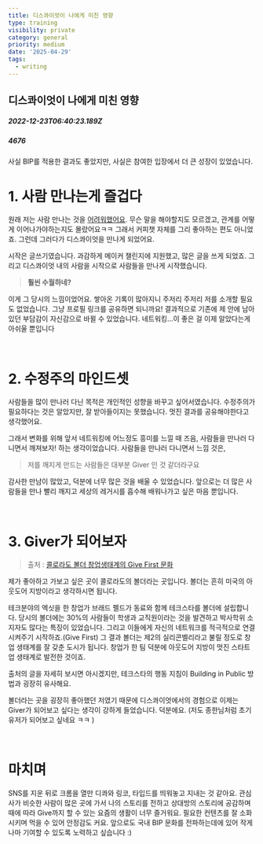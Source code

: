 ```yaml
---
title: 디스콰이엇이 나에게 미친 영향
type: training
visibility: private
category: general
priority: medium
date: '2025-04-29'
tags:
  - writing
---
```

## 디스콰이엇이 나에게 미친 영향
##### 2022-12-23T06:40:23.189Z
##### 4676

<p>사실 BIP를 적용한 결과도 좋았지만, 사실은 참여한 입장에서 더 큰 성장이 있었습니다.</p><h1><strong>1. 사람 만나는게 즐겁다</strong></h1><p>원래 저는 사람 만나는 것을 <a href="https://disquiet.io/@williamjung/makerlog/2586" rel="noopener noreferrer" target="_blank">어려워했어요</a>. 무슨 말을 해야할지도 모르겠고, 관계를 어떻게 이어나가야하는지도 몰랐어요ㅋㅋ 그래서 커피챗 자체를 그리 좋아하는 편도 아니었죠. 그런데 그러다가 디스콰이엇을 만나게 되었어요.</p><p>시작은 글쓰기였습니다. 과감하게 메이커 챌린지에 지원했고, 많은 글을 쓰게 되었죠. 그리고 디스콰이엇 내의 사람을 시작으로 사람들을 만나게 시작했습니다.</p><blockquote><strong>훨씬 수월하네?</strong></blockquote><p>이게 그 당시의 느낌이었어요. 쌓아온 기록이 많아지니 주저리 주저리 저를 소개할 필요도 없었습니다. 그냥 프로필 링크를 공유하면 되니까요! 결과적으로 기존에 제 안에 남아있던 부담감이 자신감으로 바뀔 수 있었습니다. 네트워킹...이 좋은 걸 이제 알았다는게 아쉬울 뿐입니다</p><p><br></p><h1><strong>2. 수정주의 마인드셋</strong></h1><p>사람들을 많이 만나러 다닌 목적은 개인적인 성향을 바꾸고 싶어서였습니다. 수정주의가 필요하다는 것은 알았지만, 잘 받아들이지는 못했습니다. 멋진 결과를 공유해야한다고 생각했어요.</p><p>그래서 변화를 위해 앞서 네트워킹에 어느정도 흥미를 느낄 때 즈음, 사람들을 만나러 다니면서 깨져보자! 하는 생각이었습니다. 사람들을 만나러 다니면서 느낌 것은,</p><blockquote>저를 깨지게 만드는 사람들은 대부분 Giver 인 것 같더라구요</blockquote><p>감사한 만남이 많았고, 덕분에 너무 많은 것을 배울 수 있었습니다. 앞으로는 더 많은 사람들을 만나 빨리 깨지고 세상의 레거시를 흡수해 배워나가고 싶은 마음 뿐입니다. </p><p><br></p><h1><strong>3. Giver가 되어보자</strong></h1><blockquote>출처 : <a href="https://brunch.co.kr/@jeongwonlee37/3" rel="noopener noreferrer" target="_blank">콜로라도 볼더 창업생태계의 Give First 문화</a></blockquote><p>제가 좋아하고 가보고 싶은 곳이 콜로라도의 볼더라는 곳입니다. 볼더는 흔히 미국의 아웃도어 지방이라고 생각하시면 됩니다.</p><p>테크분야의 엑싯을 한 창업가 브래드 펠드가 동료와 함께 테크스타를 볼더에 설립합니다. 당시의 볼더에는 30%의 사람들이 학생과 교직원이라는 것을 발견하고 박사학위 소지자도 많다는 특징이 있었습니다. 그리고 이들에게 자신의 네트워크를 적극적으로 연결시켜주기 시작하죠.(Give First) 그 결과 볼더는 제2의 실리콘벨리라고 불릴 정도로 창업 생태계를 잘 갖춘 도시가 됩니다. 창업가 한 팀 덕분에 아웃도어 지방이 멋진 스타트업 생태계로 발전한 것이죠.</p><p>출처의 글을 자세히 보시면 아시겠지만, 테크스타의 행동 지침이 Building in Public 방법과 굉장히 유사해요. </p><p>볼더라는 곳을 굉장히 좋아했던 저였기 때문에 디스콰이엇에서의 경험으로 이제는 Giver가 되어보고 싶다는 생각이 강하게 들었습니다. 덕분에요. (저도 종한님처럼 초기유저가 되어보고 싶네요 ㅋㅋ )</p><p><br></p><h1><strong>마치며</strong></h1><p>SNS를 지운 뒤로 크롬을 열만 디콰와 링코, 타입드를 띄워놓고 지내는 것 같아요. 관심사가 비슷한 사람이 많은 곳에 가서 나의 스토리를 전하고 상대방의 스토리에 공감하며 때에 따라 Give까지 할 수 있는 요즘의 생활이 너무 즐거워요. 필요한 컨텐츠를 잘 소화시키며 먹을 수 있어 안정감도 커요. 앞으로도 국내 BIP 문화를 전파하는데에 있어 작게나마 기여할 수 있도록 노력하고 싶습니다 :)</p>
